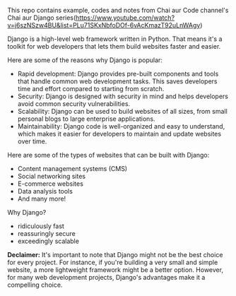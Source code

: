 This repo contains example, codes and notes from Chai aur Code channel's Chai aur Django series(https://www.youtube.com/watch?v=j6szNSzw4BU&list=PLu71SKxNbfoDOf-6vAcKmazT92uLnWAgy)

Django is a high-level web framework written in Python. That means it's a toolkit for web developers that lets them build websites faster and easier.

Here are some of the reasons why Django is popular:
- Rapid development: Django provides pre-built components and tools that handle common web development tasks. This saves developers time and effort compared to starting from scratch.
- Security: Django is designed with security in mind and helps developers avoid common security vulnerabilities.
- Scalability: Django can be used to build websites of all sizes, from small personal blogs to large enterprise applications.
- Maintainability: Django code is well-organized and easy to understand, which makes it easier for developers to maintain and update websites over time.

Here are some of the types of websites that can be built with Django:
- Content management systems (CMS)
- Social networking sites
- E-commerce websites
- Data analysis tools
- And many more!

Why Django?
- ridiculously fast
- reassuringly secure
- exceedingly scalable

**Declaimer:** It's important to note that Django might not be the best choice for every project. For instance, if you're building a very small and simple website, a more lightweight framework might be a better option. However, for many web development projects, Django's advantages make it a compelling choice.
